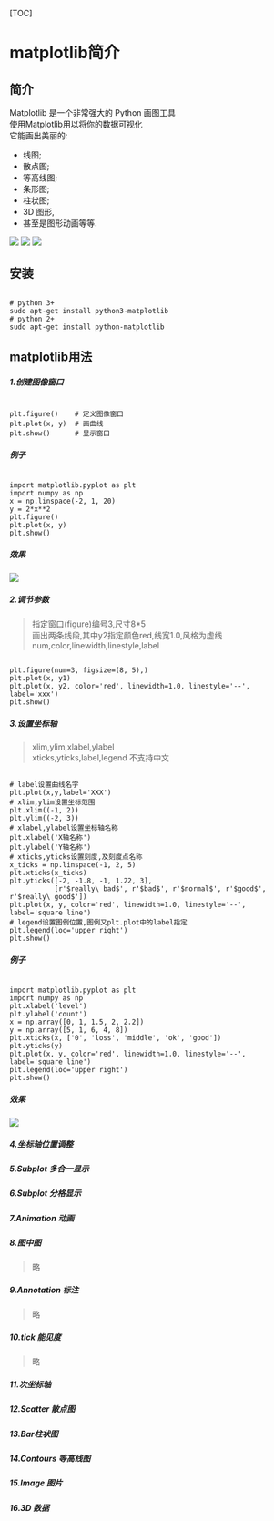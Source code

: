 [TOC]  

# matplotlib简介
## 简介
>
Matplotlib 是一个非常强大的 Python 画图工具  
使用Matplotlib用以将你的数据可视化  
它能画出美丽的: 
 * 线图;  
 * 散点图;  
 * 等高线图;  
 * 条形图;  
 * 柱状图;    
 * 3D 图形,   
 * 甚至是图形动画等等.  
>
![](pic/1_1_1.png)
![](pic/1_1_2.png)
![](pic/1_1_3.png)
## 安装
>
<pre><code>
# python 3+
sudo apt-get install python3-matplotlib
# python 2+
sudo apt-get install python-matplotlib
</code></pre>
>
## matplotlib用法
##### 1.创建图像窗口
<pre><code>
plt.figure()    # 定义图像窗口 
plt.plot(x, y)  # 画曲线
plt.show()      # 显示窗口
</code></pre>
##### 例子
<pre><code>
import matplotlib.pyplot as plt
import numpy as np
x = np.linspace(-2, 1, 20)
y = 2*x**2
plt.figure()
plt.plot(x, y)
plt.show()
</code></pre>
##### 效果
![](pic/1_2_1.png)
##### 2.调节参数
>指定窗口(figure)编号3,尺寸8*5  
>画出两条线段,其中y2指定颜色red,线宽1.0,风格为虚线
>num,color,linewidth,linestyle,label
<pre><code>
plt.figure(num=3, figsize=(8, 5),)
plt.plot(x, y1)
plt.plot(x, y2, color='red', linewidth=1.0, linestyle='--', label='xxx')
plt.show()
</code></pre>
##### 3.设置坐标轴
>xlim,ylim,xlabel,ylabel  
>xticks,yticks,label,legend
>不支持中文
<pre><code>
# label设置曲线名字
plt.plot(x,y,label='XXX')
# xlim,ylim设置坐标范围
plt.xlim((-1, 2))
plt.ylim((-2, 3))
# xlabel,ylabel设置坐标轴名称
plt.xlabel('X轴名称')
plt.ylabel('Y轴名称')
# xticks,yticks设置刻度,及刻度点名称
x_ticks = np.linspace(-1, 2, 5)
plt.xticks(x_ticks)
plt.yticks([-2, -1.8, -1, 1.22, 3],
           [r'$really\ bad$', r'$bad$', r'$normal$', r'$good$', r'$really\ good$'])
plt.plot(x, y, color='red', linewidth=1.0, linestyle='--', label='square line')
# legend设置图例位置,图例又plt.plot中的label指定
plt.legend(loc='upper right')
plt.show()
</code></pre>
##### 例子
<pre><code>
import matplotlib.pyplot as plt
import numpy as np
plt.xlabel('level')
plt.ylabel('count')
x = np.array([0, 1, 1.5, 2, 2.2])
y = np.array([5, 1, 6, 4, 8])
plt.xticks(x, ['0', 'loss', 'middle', 'ok', 'good'])
plt.yticks(y)
plt.plot(x, y, color='red', linewidth=1.0, linestyle='--', label='square line')
plt.legend(loc='upper right')
plt.show()
</code></pre>
##### 效果
![](pic/1_2_2.png)
##### 4.坐标轴位置调整

##### 5.Subplot 多合一显示

##### 6.Subplot 分格显示

##### 7.Animation 动画

##### 8.图中图
> 略
##### 9.Annotation 标注
> 略
##### 10.tick 能见度
> 略
##### 11.次坐标轴

##### 12.Scatter 散点图

##### 13.Bar柱状图

##### 14.Contours 等高线图

##### 15.Image 图片

##### 16.3D 数据



